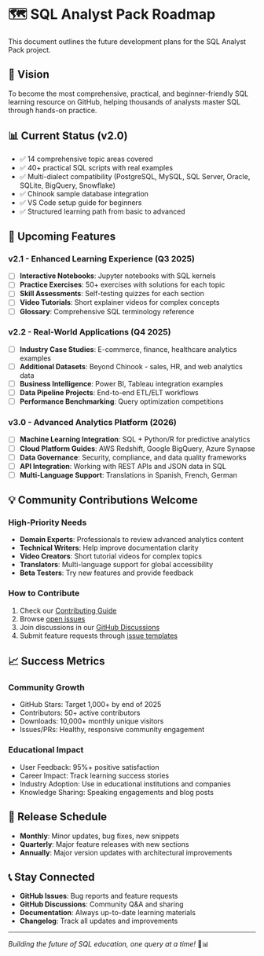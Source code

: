 # 🗺️ SQL Analyst Pack Roadmap

This document outlines the future development plans for the SQL Analyst Pack project.

## 🎯 **Vision**
To become the most comprehensive, practical, and beginner-friendly SQL learning resource on GitHub, helping thousands of analysts master SQL through hands-on practice.

## 📊 **Current Status (v2.0)**
- ✅ 14 comprehensive topic areas covered
- ✅ 40+ practical SQL scripts with real examples
- ✅ Multi-dialect compatibility (PostgreSQL, MySQL, SQL Server, Oracle, SQLite, BigQuery, Snowflake)
- ✅ Chinook sample database integration
- ✅ VS Code setup guide for beginners
- ✅ Structured learning path from basic to advanced

## 🚀 **Upcoming Features**

### **v2.1 - Enhanced Learning Experience** (Q3 2025)
- [ ] **Interactive Notebooks**: Jupyter notebooks with SQL kernels
- [ ] **Practice Exercises**: 50+ exercises with solutions for each topic
- [ ] **Skill Assessments**: Self-testing quizzes for each section
- [ ] **Video Tutorials**: Short explainer videos for complex concepts
- [ ] **Glossary**: Comprehensive SQL terminology reference

### **v2.2 - Real-World Applications** (Q4 2025)
- [ ] **Industry Case Studies**: E-commerce, finance, healthcare analytics examples
- [ ] **Additional Datasets**: Beyond Chinook - sales, HR, and web analytics data
- [ ] **Business Intelligence**: Power BI, Tableau integration examples
- [ ] **Data Pipeline Projects**: End-to-end ETL/ELT workflows
- [ ] **Performance Benchmarking**: Query optimization competitions

### **v3.0 - Advanced Analytics Platform** (2026)
- [ ] **Machine Learning Integration**: SQL + Python/R for predictive analytics
- [ ] **Cloud Platform Guides**: AWS Redshift, Google BigQuery, Azure Synapse
- [ ] **Data Governance**: Security, compliance, and data quality frameworks
- [ ] **API Integration**: Working with REST APIs and JSON data in SQL
- [ ] **Multi-Language Support**: Translations in Spanish, French, German

## 💡 **Community Contributions Welcome**

### **High-Priority Needs**
- **Domain Experts**: Professionals to review advanced analytics content
- **Technical Writers**: Help improve documentation clarity
- **Video Creators**: Short tutorial videos for complex topics
- **Translators**: Multi-language support for global accessibility
- **Beta Testers**: Try new features and provide feedback

### **How to Contribute**
1. Check our [Contributing Guide](CONTRIBUTING.md)
2. Browse [open issues](https://github.com/your-username/SQL-Analyst-Pack/issues)
3. Join discussions in our [GitHub Discussions](https://github.com/your-username/SQL-Analyst-Pack/discussions)
4. Submit feature requests through [issue templates](.github/ISSUE_TEMPLATE/)

## 📈 **Success Metrics**

### **Community Growth**
- GitHub Stars: Target 1,000+ by end of 2025
- Contributors: 50+ active contributors
- Downloads: 10,000+ monthly unique visitors
- Issues/PRs: Healthy, responsive community engagement

### **Educational Impact**
- User Feedback: 95%+ positive satisfaction
- Career Impact: Track learning success stories
- Industry Adoption: Use in educational institutions and companies
- Knowledge Sharing: Speaking engagements and blog posts

## 🔄 **Release Schedule**

- **Monthly**: Minor updates, bug fixes, new snippets
- **Quarterly**: Major feature releases with new sections
- **Annually**: Major version updates with architectural improvements

## 📞 **Stay Connected**

- **GitHub Issues**: Bug reports and feature requests
- **GitHub Discussions**: Community Q&A and sharing
- **Documentation**: Always up-to-date learning materials
- **Changelog**: Track all updates and improvements

---

*Building the future of SQL education, one query at a time!* 🚀📊
